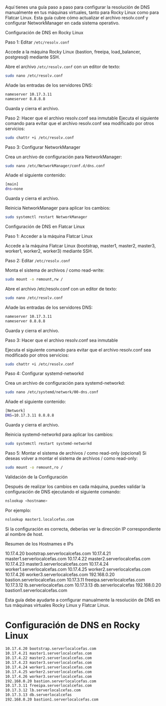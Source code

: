 Aquí tienes una guía paso a paso para configurar la resolución de DNS manualmente en tus máquinas virtuales, tanto para Rocky Linux como para Flatcar Linux. Esta guía cubre cómo actualizar el archivo resolv.conf y configurar NetworkManager en cada sistema operativo.

Configuración de DNS en Rocky Linux

Paso 1: Editar `/etc/resolv.conf`

Accede a la máquina Rocky Linux (bastion, freeipa, load_balancer, postgresql) mediante SSH.

Abre el archivo `/etc/resolv.conf` con un editor de texto:


```bash
sudo nano /etc/resolv.conf
```

Añade las entradas de los servidores DNS:


```bash
nameserver 10.17.3.11
nameserver 8.8.8.8
```

Guarda y cierra el archivo.

Paso 2: Hacer que el archivo resolv.conf sea inmutable
Ejecuta el siguiente comando para evitar que el archivo resolv.conf sea modificado por otros servicios:

```bash
sudo chattr +i /etc/resolv.conf
```

Paso 3: Configurar NetworkManager

Crea un archivo de configuración para NetworkManager:

```bash
sudo nano /etc/NetworkManager/conf.d/dns.conf
```

Añade el siguiente contenido:

```bash
[main]
dns=none
```

Guarda y cierra el archivo.

Reinicia NetworkManager para aplicar los cambios:

```bash
sudo systemctl restart NetworkManager
```

Configuración de DNS en Flatcar Linux

Paso 1: Acceder a la máquina Flatcar Linux

Accede a la máquina Flatcar Linux (bootstrap, master1, master2, master3, worker1, worker2, worker3) mediante SSH.

Paso 2: Editar `/etc/resolv.conf`

Monta el sistema de archivos / como read-write:

```bash
sudo mount -o remount,rw /
```

Abre el archivo /etc/resolv.conf con un editor de texto:

```bash
sudo nano /etc/resolv.conf
```

Añade las entradas de los servidores DNS:

```bash
nameserver 10.17.3.11
nameserver 8.8.8.8
```

Guarda y cierra el archivo.

Paso 3: Hacer que el archivo resolv.conf sea inmutable

Ejecuta el siguiente comando para evitar que el archivo resolv.conf sea modificado por otros servicios:


```bash
sudo chattr +i /etc/resolv.conf
```

Paso 4: Configurar systemd-networkd

Crea un archivo de configuración para systemd-networkd:

```bash
sudo nano /etc/systemd/network/00-dns.conf
```

Añade el siguiente contenido:

```bash
[Network]
DNS=10.17.3.11 8.8.8.8
```

Guarda y cierra el archivo.

Reinicia systemd-networkd para aplicar los cambios:


```bash
sudo systemctl restart systemd-networkd
```

Paso 5: Montar el sistema de archivos / como read-only (opcional)
Si deseas volver a montar el sistema de archivos / como read-only:


```bash
sudo mount -o remount,ro /
```

Validación de la Configuración

Después de realizar los cambios en cada máquina, puedes validar la configuración de DNS ejecutando el siguiente comando:


```bash
nslookup <hostname>
```

Por ejemplo:


```bash
nslookup master1.localcefas.com
```

Si la configuración es correcta, deberías ver la dirección IP correspondiente al nombre de host.

Resumen de los Hostnames e IPs

10.17.4.20 bootstrap.serverlocalcefas.com
10.17.4.21 master1.serverlocalcefas.com
10.17.4.22 master2.serverlocalcefas.com
10.17.4.23 master3.serverlocalcefas.com
10.17.4.24 worker1.serverlocalcefas.com
10.17.4.25 worker2.serverlocalcefas.com
10.17.4.26 worker3.serverlocalcefas.com
192.168.0.20 bastion.serverlocalcefas.com
10.17.3.11 freeipa.serverlocalcefas.com
10.17.3.12 lb.serverlocalcefas.com
10.17.3.13 db.serverlocalcefas
192.168.0.20 bastion1.serverlocalcefas.com

Esta guía debe ayudarte a configurar manualmente la resolución de DNS en tus máquinas virtuales Rocky Linux y Flatcar Linux.


# Configuración de DNS en Rocky Linux

```bash
10.17.4.20 bootstrap.serverlocalcefas.com
10.17.4.21 master1.serverlocalcefas.com
10.17.4.22 master2.serverlocalcefas.com
10.17.4.23 master3.serverlocalcefas.com
10.17.4.24 worker1.serverlocalcefas.com
10.17.4.25 worker2.serverlocalcefas.com
10.17.4.26 worker3.serverlocalcefas.com
192.168.0.20 bastion.serverlocalcefas.com
10.17.3.11 freeipa.serverlocalcefas.com
10.17.3.12 lb.serverlocalcefas.com
10.17.3.13 db.serverlocalcefas
192.168.0.20 bastion1.serverlocalcefas.com
```

